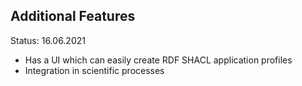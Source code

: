 ## Additional Features

Status: 16.06.2021

- Has a UI which can easily create RDF SHACL application profiles
- Integration in scientific processes
